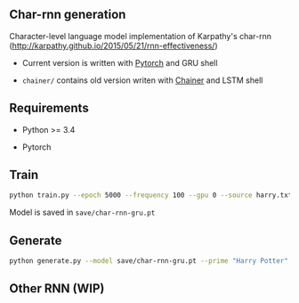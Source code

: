 ## Char-rnn generation

Character-level language model implementation of Karpathy's char-rnn (http://karpathy.github.io/2015/05/21/rnn-effectiveness/)

+ Current version is written with [Pytorch](http://pytorch.org/) and GRU shell

+ `chainer/` contains old version writen with [Chainer](https://chainer.org/) and LSTM shell


## Requirements

+ Python >= 3.4

+ Pytorch


## Train

```sh
python train.py --epoch 5000 --frequency 100 --gpu 0 --source harry.txt
```

Model is saved in `save/char-rnn-gru.pt`


## Generate

```sh
python generate.py --model save/char-rnn-gru.pt --prime "Harry Potter" --len 2000
```


## Other RNN (WIP)
